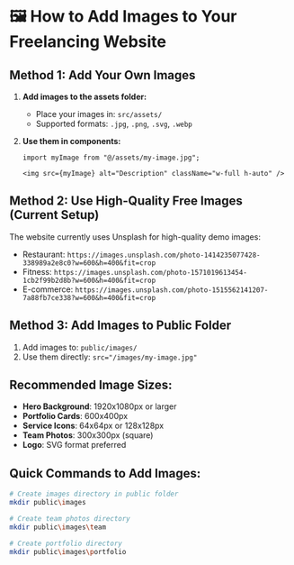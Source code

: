 # 🖼️ How to Add Images to Your Freelancing Website

## Method 1: Add Your Own Images

1. **Add images to the assets folder:**
   - Place your images in: `src/assets/`
   - Supported formats: `.jpg`, `.png`, `.svg`, `.webp`

2. **Use them in components:**
   ```tsx
   import myImage from "@/assets/my-image.jpg";
   
   <img src={myImage} alt="Description" className="w-full h-auto" />
   ```

## Method 2: Use High-Quality Free Images (Current Setup)

The website currently uses Unsplash for high-quality demo images:
- Restaurant: `https://images.unsplash.com/photo-1414235077428-338989a2e8c0?w=600&h=400&fit=crop`
- Fitness: `https://images.unsplash.com/photo-1571019613454-1cb2f99b2d8b?w=600&h=400&fit=crop`
- E-commerce: `https://images.unsplash.com/photo-1515562141207-7a88fb7ce338?w=600&h=400&fit=crop`

## Method 3: Add Images to Public Folder

1. Add images to: `public/images/`
2. Use them directly: `src="/images/my-image.jpg"`

## Recommended Image Sizes:

- **Hero Background**: 1920x1080px or larger
- **Portfolio Cards**: 600x400px
- **Service Icons**: 64x64px or 128x128px
- **Team Photos**: 300x300px (square)
- **Logo**: SVG format preferred

## Quick Commands to Add Images:

```bash
# Create images directory in public folder
mkdir public\images

# Create team photos directory
mkdir public\images\team

# Create portfolio directory
mkdir public\images\portfolio
```
